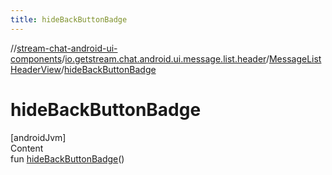 ```yaml
---
title: hideBackButtonBadge
---
```

//[stream-chat-android-ui-components](../../../index.md)/[io.getstream.chat.android.ui.message.list.header](../index.md)/[MessageListHeaderView](index.md)/[hideBackButtonBadge](hideBackButtonBadge.md)



# hideBackButtonBadge  
[androidJvm]  
Content  
fun [hideBackButtonBadge](hideBackButtonBadge.md)()  



